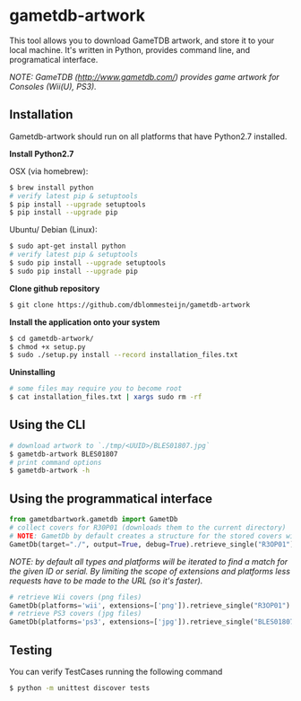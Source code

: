 # gametdb-artwork

This tool allows you to download GameTDB artwork, and store it to your local machine. It's written in Python, provides command line, and programatical interface.

*NOTE: GameTDB (http://www.gametdb.com/) provides game artwork for Consoles (Wii(U), PS3).*

## Installation

Gametdb-artwork should run on all platforms that have Python2.7 installed.

**Install Python2.7**

OSX (via homebrew):

```bash
$ brew install python
# verify latest pip & setuptools
$ pip install --upgrade setuptools
$ pip install --upgrade pip
```

Ubuntu/ Debian (Linux):

```bash
$ sudo apt-get install python
# verify latest pip & setuptools
$ sudo pip install --upgrade setuptools
$ sudo pip install --upgrade pip
```

**Clone github repository**

```bash
$ git clone https://github.com/dblommesteijn/gametdb-artwork
```

**Install the application onto your system**

```bash
$ cd gametdb-artwork/
$ chmod +x setup.py
$ sudo ./setup.py install --record installation_files.txt
```

**Uninstalling**

```bash
# some files may require you to become root
$ cat installation_files.txt | xargs sudo rm -rf
```


## Using the CLI

```bash
# download artwork to `./tmp/<UUID>/BLES01807.jpg`
$ gametdb-artwork BLES01807
# print command options
$ gametdb-artwork -h
```

## Using the programmatical interface

```python
from gametdbartwork.gametdb import GametDb
# collect covers for R30P01 (downloads them to the current directory)
# NOTE: GametDb by default creates a structure for the stored covers with `./tmp/<UUID>/<ids>.png`
GametDb(target="./", output=True, debug=True).retrieve_single("R3OP01")
```

*NOTE: by default all types and platforms will be iterated to find a match for the given ID or serial. By limiting the scope of extensions and platforms less requests have to be made to the URL (so it's faster).*

```python
# retrieve Wii covers (png files)
GametDb(platforms='wii', extensions=['png']).retrieve_single("R3OP01")
# retrieve PS3 covers (jpg files)
GametDb(platforms='ps3', extensions=['jpg']).retrieve_single("BLES01807")
```


## Testing

You can verify TestCases running the following command

```bash
$ python -m unittest discover tests
```
